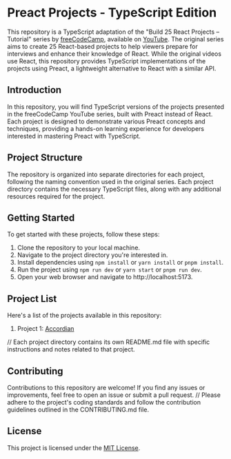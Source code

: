 # Preact Projects - TypeScript Edition

This repository is a TypeScript adaptation of the "Build 25 React Projects –
Tutorial" series by [freeCodeCamp](https://www.youtube.com/@freecodecamp), available on [YouTube](https://www.youtube.com/watch?v=5ZdHfJVAY-s).
The original series aims to create 25 React-based projects to help viewers prepare for interviews and
enhance their knowledge of React. While the original videos use React, this
repository provides TypeScript implementations of the projects using Preact, a
lightweight alternative to React with a similar API.

## Introduction

In this repository, you will find TypeScript versions of the projects presented
in the freeCodeCamp YouTube series, built with Preact instead of React. Each
project is designed to demonstrate various Preact concepts and techniques,
providing a hands-on learning experience for developers interested in mastering
Preact with TypeScript.

## Project Structure

The repository is organized into separate directories for each project,
following the naming convention used in the original series. Each project
directory contains the necessary TypeScript files, along with any additional
resources required for the project.

## Getting Started

To get started with these projects, follow these steps:

1. Clone the repository to your local machine.
2. Navigate to the project directory you're interested in.
3. Install dependencies using `npm install` or `yarn install` or `pnpm install`.
4. Run the project using `npm run dev` or `yarn start` or `pnpm run dev`.
5. Open your web browser and navigate to http://localhost:5173.

## Project List

Here's a list of the projects available in this repository:

1. Project 1: [Accordian](src/components/accordian)

// Each project directory contains its own README.md file with specific
instructions and notes related to that project.

## Contributing

Contributions to this repository are welcome! If you find any issues or
improvements, feel free to open an issue or submit a pull request. 
// Please adhere
to the project's coding standards and follow the contribution guidelines
outlined in the CONTRIBUTING.md file.

## License

This project is licensed under the [MIT License](LICENSE).
